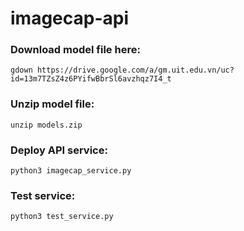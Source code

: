 # imagecap-api
### Download model file here: 
```
gdown https://drive.google.com/a/gm.uit.edu.vn/uc?id=13m7TZsZ4z6PYifwBbrSl6avzhqz7I4_t
```

### Unzip model file:
```
unzip models.zip
```

### Deploy API service:
```
python3 imagecap_service.py
```

### Test service:
```
python3 test_service.py
```
